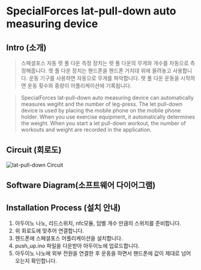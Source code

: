 # SpecialForces lat-pull-down auto measuring device

## Intro (소개)
>스페셜포스 자동 렛 풀 다운 측정 장치는 렛 풀 다운의 무게와 개수를 자동으로 측정해줍니다. 렛 풀 다운 장치는 핸드폰을 핸드폰 거치대 위에 올려놓고 사용합니다. 운동 기구를 사용하면 자동으로 무게를 파악합니다. 렛 풀 다운 운동을 시작하면 운동 휫수와 중량이 어플리케이션에 기록됩니다.

>SpecialForces lat-pull-down auto measuring device can automatically measures wegiht and the number of leg-press. The let pull-down device is used by placing the mobile phone on the mobile phone holder. When you use exercise equipment, it automatically determines the weight. When you start a let pull-down workout, the number of workouts and weight are recorded in the application.

## Circuit (회로도)
![lat-pull-down Circuit](https://user-images.githubusercontent.com/26067127/97019798-b8343a00-158b-11eb-93bf-c028b81c69cc.png)
</br>

## Software Diagram(소프트웨어 다이어그램)

## Installation Process (설치 안내)
1. 아두이노 나노, 리드스위치, nfc모듈, 덤벨 개수 만큼의 스위치를 준비합니다.
2. 위 회로도에 맞추어 연결합니다.
3. 헨드폰에 스페셜포스 어플리케이션을 설치합니다.
4. push_up.ino 파일을 다운받아 아두이노에 업로드합니다.
5. 아두이노 나노에 외부 전원을 연결한 후 운동을 하면서 핸드폰에 값이 제대로 넘어오는지 확인합니다.
